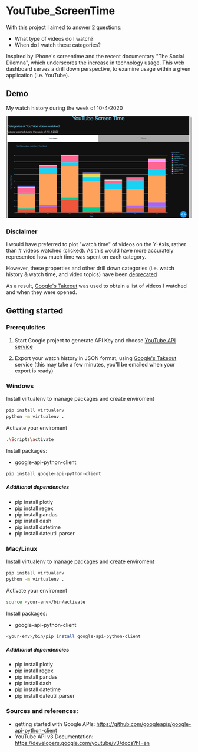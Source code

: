 # YouTube_ScreenTime

With this project I aimed to answer 2 questions: 
- What type of videos do I watch? 
- When do I watch these categories? 

Inspired by iPhone's screentime and the recent documentary "The Social Dilemna", which underscores the increase in technology usage. This web dashboard serves a drill down perspective, to examine usage within a given application (i.e. YouTube).

## Demo
My watch history during the week of 10-4-2020 

![Alt Text](./demo/screentime_demo_v2.gif)


### Disclaimer
I would have preferred to plot "watch time" of videos on the Y-Axis, rather than # videos watched (clicked). As this would have more accurately represented how much time was spent on each category. 

However, these properties and other drill down categories (i.e. watch history & watch time, and video topics) have been [deprecated](https://developers.google.com/youtube/v3/revision_history#august-11,-2016)

As a result, [Google's Takeout](https://takeout.google.com/settings/takeout) was used to obtain a list of videos I watched and when they were opened. 

## Getting started 

### Prerequisites
1) Start Google project to generate API Key and choose [YouTube API service](https://console.developers.google.com/)

2) Export your watch history in JSON format, using [Google's Takeout](https://takeout.google.com/settings/takeout) service (this may take a few minutes, you'll be emailed when your export is ready)

### Windows
Install virtualenv to manage packages and create enviroment
```sh
pip install virtualenv
python -m virtualenv .
```
Activate your enviroment
```sh
.\Scripts\activate
```
Install packages:
* google-api-python-client
```sh
pip install google-api-python-client
```
##### Additional dependencies

* pip install plotly
* pip install regex
* pip install pandas
* pip install dash
* pip install datetime
* pip install dateutil.parser



### Mac/Linux
Install virtualenv to manage packages and create enviroment
```sh
pip install virtualenv
python -m virtualenv .
```
Activate your enviroment
```sh
source <your-env>/bin/activate
```
Install packages:
* google-api-python-client
```sh
<your-env>/bin/pip install google-api-python-client
```
##### Additional dependencies

* pip install plotly
* pip install regex
* pip install pandas
* pip install dash
* pip install datetime
* pip install dateutil.parser

### Sources and references:
* getting started with Google APIs: https://github.com/googleapis/google-api-python-client
* YouTube API v3 Documentation: https://developers.google.com/youtube/v3/docs?hl=en




